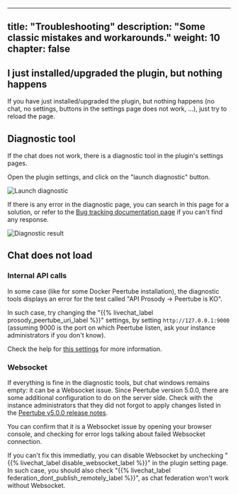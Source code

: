 <!--
SPDX-FileCopyrightText: 2024 John Livingston <https://www.john-livingston.fr/>

SPDX-License-Identifier: AGPL-3.0-only
-->

---
title: "Troubleshooting"
description: "Some classic mistakes and workarounds."
weight: 10
chapter: false
---

## I just installed/upgraded the plugin, but nothing happens

If you have just installed/upgraded the plugin, but nothing happens (no chat, no settings, buttons in the settings page does not work, ...), just try to reload the page.

## Diagnostic tool

If the chat does not work, there is a diagnostic tool in the plugin's settings pages.

Open the plugin settings, and click on the "launch diagnostic" button.

![Launch diagnostic](/peertube-plugin-livechat/images/launch_diagnostic.png?classes=shadow,border&height=200px)

If there is any error in the diagnostic page, you can search in this page for a solution, or refer to the [Bug tracking documentation page](/peertube-plugin-livechat/issues/) if you can't find any response.

![Diagnostic result](/peertube-plugin-livechat/images/diagnostic.png?classes=shadow,border&height=200px)

## Chat does not load

### Internal API calls

In some case (like for some Docker Peertube installation), the diagnostic tools displays an error for the test called "API Prosody -> Peertube is KO".

In such case, try changing the "{{% livechat_label prosody_peertube_uri_label %}}" settings, by setting `http://127.0.0.1:9000` (assuming 9000 is the port on which Peertube listen, ask your instance administrators if you don't know).

Check the help for [this settings](/peertube-plugin-livechat/documentation/admin/settings/) for more information.

### Websocket

If everything is fine in the diagnostic tools, but chat windows remains empty: it can be a Websocket issue.
Since Peertube version 5.0.0, there are some additional configuration to do on the server side.
Check with the instance administrators that they did not forgot to apply changes listed in the [Peertube v5.0.0 release notes](https://github.com/Chocobozzz/PeerTube/blob/master/CHANGELOG.md#v500).

You can confirm that it is a Websocket issue by opening your browser console, and checking for error logs talking about failed Websocket connection.

If you can't fix this immediatly, you can disable Websocket by unchecking "{{% livechat_label disable_websocket_label %}}" in the plugin setting page.
In such case, you should also check "{{% livechat_label federation_dont_publish_remotely_label %}}", as chat federation won't work without Websocket.
